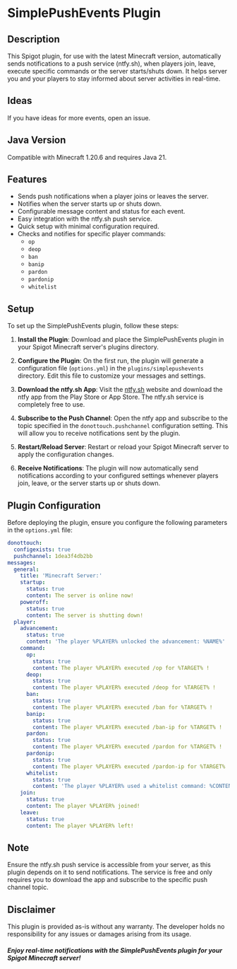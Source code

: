 # SimplePushEvents Plugin

## Description
This Spigot plugin, for use with the latest Minecraft version, automatically sends notifications to a push service (ntfy.sh), when players join, leave, execute specific commands or the server starts/shuts down.
It helps server you and your players to stay informed about server activities in real-time.


## Ideas
If you have ideas for more events, open an issue.

## Java Version
Compatible with Minecraft 1.20.6 and requires Java 21.


## Features
- Sends push notifications when a player joins or leaves the server.
- Notifies when the server starts up or shuts down.
- Configurable message content and status for each event.
- Easy integration with the ntfy.sh push service.
- Quick setup with minimal configuration required.
- Checks and notifies for specific player commands:
  - `op`
  - `deop`
  - `ban`
  - `banip`
  - `pardon`
  - `pardonip`
  - `whitelist`


## Setup
To set up the SimplePushEvents plugin, follow these steps:

1. **Install the Plugin**: Download and place the SimplePushEvents plugin in your Spigot Minecraft server's plugins directory.

2. **Configure the Plugin**: On the first run, the plugin will generate a configuration file (`options.yml`) in the `plugins/simplepushevents` directory. Edit this file to customize your messages and settings.

3. **Download the ntfy.sh App**: Visit the [ntfy.sh](https://ntfy.sh/) website and download the ntfy app from the Play Store or App Store. The ntfy.sh service is completely free to use.

4. **Subscribe to the Push Channel**: Open the ntfy app and subscribe to the topic specified in the `donottouch.pushchannel` configuration setting. This will allow you to receive notifications sent by the plugin.

5. **Restart/Reload Server**: Restart or reload your Spigot Minecraft server to apply the configuration changes.

6. **Receive Notifications**: The plugin will now automatically send notifications according to your configured settings whenever players join, leave, or the server starts up or shuts down.


## Plugin Configuration

Before deploying the plugin, ensure you configure the following parameters in the `options.yml` file:

```yaml
donottouch:
  configexists: true
  pushchannel: 1dea3f4db2bb
messages:
  general:
    title: 'Minecraft Server:'
    startup:
      status: true
      content: The server is online now!
    poweroff:
      status: true
      content: The server is shutting down!
  player:
    advancement:
      status: true
      content: 'The player %PLAYER% unlocked the advancement: %NAME%'
    command:
      op:
        status: true
        content: The player %PLAYER% executed /op for %TARGET% !
      deop:
        status: true
        content: The player %PLAYER% executed /deop for %TARGET% !
      ban:
        status: true
        content: The player %PLAYER% executed /ban for %TARGET% !
      banip:
        status: true
        content: The player %PLAYER% executed /ban-ip for %TARGET% !
      pardon:
        status: true
        content: The player %PLAYER% executed /pardon for %TARGET% !
      pardonip:
        status: true
        content: The player %PLAYER% executed /pardon-ip for %TARGET% !
      whitelist:
        status: true
        content: 'The player %PLAYER% used a whitelist command: %CONTENT%'
    join:
      status: true
      content: The player %PLAYER% joined!
    leave:
      status: true
      content: The player %PLAYER% left!

```


## Note
Ensure the ntfy.sh push service is accessible from your server, as this plugin depends on it to send notifications. The service is free and only requires you to download the app and subscribe to the specific push channel topic.


## Disclaimer
This plugin is provided as-is without any warranty. The developer holds no responsibility for any issues or damages arising from its usage.


##### Enjoy real-time notifications with the SimplePushEvents plugin for your Spigot Minecraft server!     